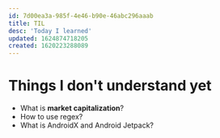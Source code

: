 ```yaml
---
id: 7d00ea3a-985f-4e46-b90e-46abc296aaab
title: TIL
desc: 'Today I learned'
updated: 1624874718205
created: 1620223288089
---
```


# Things I don't understand yet

- What is **market capitalization**?
- How to use regex?
- What is AndroidX and Android Jetpack?
